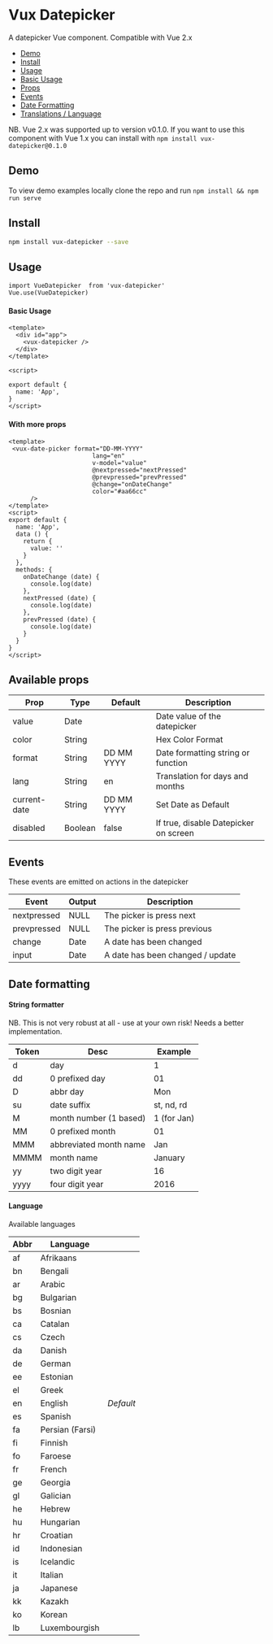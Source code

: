 # Vux Datepicker
A datepicker Vue component. Compatible with Vue 2.x

- [Demo](#demo)
- [Install](#install)
- [Usage](#usage)
- [Basic Usage](#basic-usage)
- [Props](#available-props)
- [Events](#events)
- [Date Formatting](#date-formatting)
- [Translations / Language](#language)

NB. Vue 2.x was supported up to version v0.1.0. If you want to use this component with Vue 1.x you can install with `npm install vux-datepicker@0.1.0`
## Demo
To view demo examples locally clone the repo and run `npm install && npm run serve`

## Install
``` bash
npm install vux-datepicker --save
```
## Usage
```
import VueDatepicker  from 'vux-datepicker'
Vue.use(VueDatepicker)
```
#### Basic Usage
```
<template>
  <div id="app">
    <vux-datepicker />
  </div>
</template>

<script>

export default {
  name: 'App',
}
</script>
```
#### With more props
```$xslt
<template>
 <vux-date-picker format="DD-MM-YYYY"
                       lang="en"
                       v-model="value"
                       @nextpressed="nextPressed"
                       @prevpressed="prevPressed"
                       @change="onDateChange"
                       color="#aa66cc"
      />
</template>
<script>
export default {
  name: 'App',
  data () {
    return {
      value: ''
    }
  },
  methods: {
    onDateChange (date) {
      console.log(date)
    },
    nextPressed (date) {
      console.log(date)
    },
    prevPressed (date) {
      console.log(date)
    }
  }
}
</script>
```
## Available props

| Prop                          | Type            | Default     | Description                              |
|-------------------------------|-----------------|-------------|------------------------------------------|
| value                         | Date            |             | Date value of the datepicker             |
| color                         | String          |             | Hex Color Format                           |
| format                        | String          | DD MM YYYY  | Date formatting string or function       |
| lang                          | String          | en          | Translation for days and months          |
| current-date                  | String          | DD MM YYYY  | Set Date as Default        |
| disabled                      | Boolean         | false       | If true, disable Datepicker on screen    |              | String          | 'year'      | If set, higher-level views won't show    |
## Events

These events are emitted on actions in the datepicker

| Event             | Output     | Description                          |
|-------------------|------------|--------------------------------------|
| nextpressed       | NULL         | The picker is press next             |
| prevpressed       | NULL         | The picker is press previous         |
| change            | Date       | A date has been changed              |
| input             | Date        | A date has been changed / update     |
## Date formatting

#### String formatter

NB. This is not very robust at all - use at your own risk! Needs a better implementation.

| Token | Desc                   | Example     |
|-------|------------------------|-------------|
| d     | day                    | 1           |
| dd    | 0 prefixed day         | 01          |
| D     | abbr day               | Mon         |
| su    | date suffix            | st, nd, rd  |
| M     | month number (1 based) | 1 (for Jan) |
| MM    | 0 prefixed month       | 01          |
| MMM   | abbreviated month name | Jan         |
| MMMM  | month name             | January     |
| yy    | two digit year         | 16          |
| yyyy  | four digit year        | 2016        |


#### Language
Available languages

| Abbr        | Language         |          |
| ----------- |------------------|----------|
| af          | Afrikaans        |          |
| bn          | Bengali          |          |
| ar          | Arabic           |          |
| bg          | Bulgarian        |          |
| bs          | Bosnian          |          |
| ca          | Catalan          |          |
| cs          | Czech            |          |
| da          | Danish           |          |
| de          | German           |          |
| ee          | Estonian         |          |
| el          | Greek            |          |
| en          | English          | *Default*|
| es          | Spanish          |          |
| fa          | Persian (Farsi)  |          |
| fi          | Finnish          |          |
| fo          | Faroese          |          |
| fr          | French           |          |
| ge          | Georgia          |          |
| gl          | Galician         |          |
| he          | Hebrew           |          |
| hu          | Hungarian        |          |
| hr          | Croatian         |          |
| id          | Indonesian       |          |
| is          | Icelandic        |          |
| it          | Italian          |          |
| ja          | Japanese         |          |
| kk          | Kazakh           |          |
| ko          | Korean           |          |
| lb          | Luxembourgish    |          |
